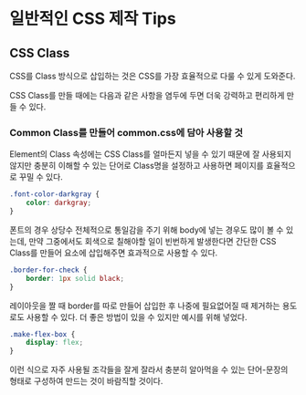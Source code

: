 # 일반적인 CSS 제작 Tips

## CSS Class

CSS를 Class 방식으로 삽입하는 것은 CSS를 가장 효율적으로 다룰 수 있게 도와준다.

CSS Class를 만들 때에는 다음과 같은 사항을 염두에 두면 더욱 강력하고 편리하게 만들 수 있다.

### Common Class를 만들어 common.css에 담아 사용할 것

Element의 Class 속성에는 CSS Class를 얼마든지 넣을 수 있기 때문에 잘 사용되지 않지만 충분히 이해할 수 있는 단어로 Class명을 설정하고 사용하면 페이지를 효율적으로 꾸밀 수 있다.

~~~css
.font-color-darkgray {
    color: darkgray;
}
~~~

폰트의 경우 상당수 전체적으로 통일감을 주기 위해 body에 넣는 경우도 많이 볼 수 있는데, 만약 그중에서도 회색으로 칠해야할 일이 빈번하게 발생한다면 간단한 CSS Class를 만들어 요소에 삽입해주면 효과적으로 사용할 수 있다.

~~~css
.border-for-check {
    border: 1px solid black;
}
~~~

레이아웃을 짤 때 border를 따로 만들어 삽입한 후 나중에 필요없어질 때 제거하는 용도로도 사용할 수 있다.
더 좋은 방법이 있을 수 있지만 예시를 위해 넣었다.

~~~css
.make-flex-box {
    display: flex;
}
~~~

이런 식으로 자주 사용될 조각들을 잘게 잘라서 충분히 알아먹을 수 있는 단어-문장의 형태로 구성하여 만드는 것이 바람직할 것이다.

###
